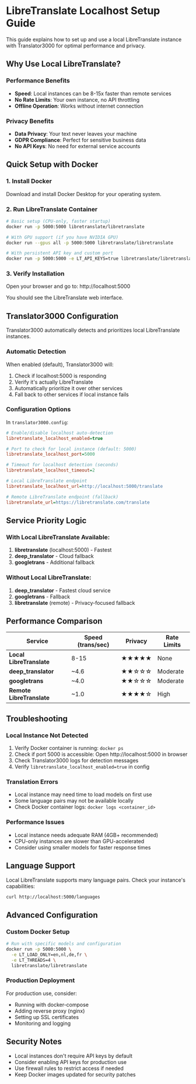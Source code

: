 # LibreTranslate Localhost Setup Guide

This guide explains how to set up and use a local LibreTranslate instance with Translator3000 for optimal performance and privacy.

## Why Use Local LibreTranslate?

### Performance Benefits
- **Speed**: Local instances can be 8-15x faster than remote services
- **No Rate Limits**: Your own instance, no API throttling
- **Offline Operation**: Works without internet connection

### Privacy Benefits
- **Data Privacy**: Your text never leaves your machine
- **GDPR Compliance**: Perfect for sensitive business data
- **No API Keys**: No need for external service accounts

## Quick Setup with Docker

### 1. Install Docker
Download and install Docker Desktop for your operating system.

### 2. Run LibreTranslate Container
```bash
# Basic setup (CPU-only, faster startup)
docker run -p 5000:5000 libretranslate/libretranslate

# With GPU support (if you have NVIDIA GPU)
docker run --gpus all -p 5000:5000 libretranslate/libretranslate

# With persistent API key and custom port
docker run -p 5000:5000 -e LT_API_KEYS=true libretranslate/libretranslate
```

### 3. Verify Installation
Open your browser and go to: http://localhost:5000

You should see the LibreTranslate web interface.

## Translator3000 Configuration

Translator3000 automatically detects and prioritizes local LibreTranslate instances.

### Automatic Detection
When enabled (default), Translator3000 will:
1. Check if localhost:5000 is responding
2. Verify it's actually LibreTranslate
3. Automatically prioritize it over other services
4. Fall back to other services if local instance fails

### Configuration Options

In `translator3000.config`:

```ini
# Enable/disable localhost auto-detection
libretranslate_localhost_enabled=true

# Port to check for local instance (default: 5000)
libretranslate_localhost_port=5000

# Timeout for localhost detection (seconds)
libretranslate_localhost_timeout=2

# Local LibreTranslate endpoint
libretranslate_localhost_url=http://localhost:5000/translate

# Remote LibreTranslate endpoint (fallback)
libretranslate_url=https://libretranslate.com/translate
```

## Service Priority Logic

### With Local LibreTranslate Available:
1. **libretranslate** (localhost:5000) - Fastest
2. **deep_translator** - Cloud fallback
3. **googletrans** - Additional fallback

### Without Local LibreTranslate:
1. **deep_translator** - Fastest cloud service
2. **googletrans** - Fallback
3. **libretranslate** (remote) - Privacy-focused fallback

## Performance Comparison

| Service | Speed (trans/sec) | Privacy | Rate Limits |
|---------|------------------|---------|-------------|
| **Local LibreTranslate** | 8-15 | ★★★★★ | None |
| **deep_translator** | ~4.6 | ★★☆☆☆ | Moderate |
| **googletrans** | ~4.0 | ★★☆☆☆ | Moderate |
| **Remote LibreTranslate** | ~1.0 | ★★★★☆ | High |

## Troubleshooting

### Local Instance Not Detected
1. Verify Docker container is running: `docker ps`
2. Check if port 5000 is accessible: Open http://localhost:5000 in browser
3. Check Translator3000 logs for detection messages
4. Verify `libretranslate_localhost_enabled=true` in config

### Translation Errors
- Local instance may need time to load models on first use
- Some language pairs may not be available locally
- Check Docker container logs: `docker logs <container_id>`

### Performance Issues
- Local instance needs adequate RAM (4GB+ recommended)
- CPU-only instances are slower than GPU-accelerated
- Consider using smaller models for faster response times

## Language Support

Local LibreTranslate supports many language pairs. Check your instance's capabilities:
```bash
curl http://localhost:5000/languages
```

## Advanced Configuration

### Custom Docker Setup
```bash
# Run with specific models and configuration
docker run -p 5000:5000 \
  -e LT_LOAD_ONLY=en,nl,de,fr \
  -e LT_THREADS=4 \
  libretranslate/libretranslate
```

### Production Deployment
For production use, consider:
- Running with docker-compose
- Adding reverse proxy (nginx)
- Setting up SSL certificates
- Monitoring and logging

## Security Notes

- Local instances don't require API keys by default
- Consider enabling API keys for production use
- Use firewall rules to restrict access if needed
- Keep Docker images updated for security patches
